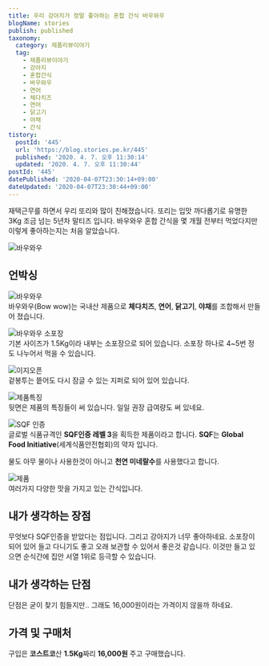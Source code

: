 ```yaml
---
title: 우리 강아지가 정말 좋아하는 혼합 간식 바우와우
blogName: stories
publish: published
taxonomy:
  category: 제품리뷰이야기
  tag:
    - 제품리뷰이야기
    - 강아지
    - 혼합간식
    - 바우와우
    - 연어
    - 체다치즈
    - 연어
    - 닭고기
    - 야채
    - 간식
tistory:
  postId: '445'
  url: 'https://blog.stories.pe.kr/445'
  published: '2020. 4. 7. 오후 11:30:14'
  updated: '2020. 4. 7. 오후 11:30:44'
postId: '445'
datePublished: '2020-04-07T23:30:14+09:00'
dateUpdated: '2020-04-07T23:30:44+09:00'
---
```




재택근무를 하면서 우리 또리와 많이 친해졌습니다. 또리는 입맛 까다롭기로 유명한 3Kg 조금 넘는 5년차 말티즈 입니다. 바우와우 혼합 간식을 몇 개월 전부터 먹었다지만 이렇게 좋아하는지는 처음 알았습니다. 

![바우와우](images/2020-04-07-22-53-16.png)  

## 언박싱   

![바우와우](images/2020-04-07-22-36-23.png)  
바우와우(Bow wow)는 국내산 제품으로 **체다치즈**, **연어**, **닭고기**, **야채**를 조합해서 만들어 졌습니다.  

![바우와우 소포장](images/2020-04-07-22-48-33.png)  
기본 사이즈가 1.5Kg이라 내부는 소포장으로 되어 있습니다.  소포장 하나로 4~5번 정도 나누어서 먹을 수 있습니다.  

![이지오픈](images/2020-04-07-22-50-11.png)  
겉봉투는 띁어도 다시 잠글 수 있는 지퍼로 되어 있어 있습니다.  

![제품특징](images/2020-04-07-22-51-36.png)   
뒷면은 제품의 특징들이 써 있습니다. 일일 권장 급여량도 써 있네요. 


![SQF 인증](images/2020-04-07-23-00-22.png)   
글로벌 식품규격인 **SQF인증 레벨 3**을 획득한 제품이라고 합니다. **SQF**는 **Global Food Initiative**(세계식품안전협회)의 약자 입니다. 

물도 아무 물이나 사용한것이 아니고 **천연 미네랄수**를 사용했다고 합니다. 


![제품](images/2020-04-07-23-02-42.png)  
여러가지 다양한 맛을 가지고 있는 간식입니다. 


## 내가 생각하는 장점   
무엇보다 SQF인증을 받았다는 점입니다. 그리고 강아지가 너무 좋아하네요. 소포장이 되어 있어 들고 다니기도 좋고 오래 보관할 수 있어서 좋은것 같습니다. 이것만 들고 있으면 순식간에 집안 서열 1위로 등극할 수 있습니다. 

## 내가 생각하는 단점  
단점은 굳이 찾기 힘들지만.. 그래도 16,000원이라는 가격이지 않을까 하네요.


## 가격 및 구매처  
구입은 **코스트코**산 **1.5Kg**짜리 **16,000원** 주고 구매했습니다. 

